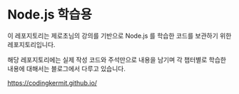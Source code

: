 # Node.js 학습용
이 레포지토리는 제로초님의 강의를 기반으로 Node.js 를 학습한 코드를 보관하기 위한 레포지토리입니다.

해당 레포지토리에는 실제 작성 코드와 주석만으로 내용을 남기며 각 챕터별로 학습한 내용에 대해서는 블로그에서 다루고 있습니다.

https://codingkermit.github.io/
